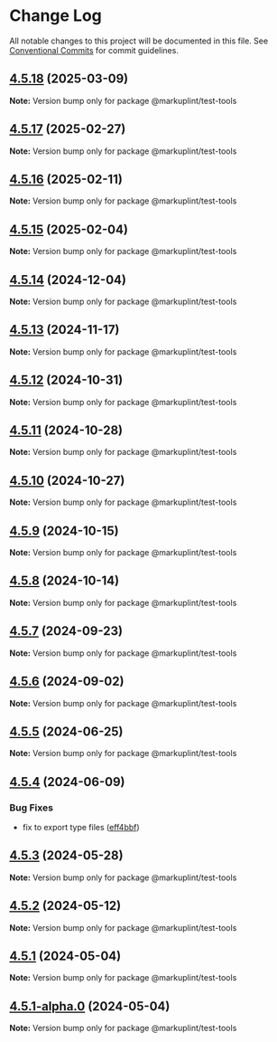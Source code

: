 # Change Log

All notable changes to this project will be documented in this file.
See [Conventional Commits](https://conventionalcommits.org) for commit guidelines.

## [4.5.18](https://github.com/markuplint/markuplint/compare/@markuplint/test-tools@4.5.17...@markuplint/test-tools@4.5.18) (2025-03-09)

**Note:** Version bump only for package @markuplint/test-tools

## [4.5.17](https://github.com/markuplint/markuplint/compare/@markuplint/test-tools@4.5.16...@markuplint/test-tools@4.5.17) (2025-02-27)

**Note:** Version bump only for package @markuplint/test-tools

## [4.5.16](https://github.com/markuplint/markuplint/compare/@markuplint/test-tools@4.5.15...@markuplint/test-tools@4.5.16) (2025-02-11)

**Note:** Version bump only for package @markuplint/test-tools

## [4.5.15](https://github.com/markuplint/markuplint/compare/@markuplint/test-tools@4.5.14...@markuplint/test-tools@4.5.15) (2025-02-04)

**Note:** Version bump only for package @markuplint/test-tools

## [4.5.14](https://github.com/markuplint/markuplint/compare/@markuplint/test-tools@4.5.13...@markuplint/test-tools@4.5.14) (2024-12-04)

**Note:** Version bump only for package @markuplint/test-tools

## [4.5.13](https://github.com/markuplint/markuplint/compare/@markuplint/test-tools@4.5.12...@markuplint/test-tools@4.5.13) (2024-11-17)

**Note:** Version bump only for package @markuplint/test-tools

## [4.5.12](https://github.com/markuplint/markuplint/compare/@markuplint/test-tools@4.5.11...@markuplint/test-tools@4.5.12) (2024-10-31)

**Note:** Version bump only for package @markuplint/test-tools

## [4.5.11](https://github.com/markuplint/markuplint/compare/@markuplint/test-tools@4.5.10...@markuplint/test-tools@4.5.11) (2024-10-28)

**Note:** Version bump only for package @markuplint/test-tools

## [4.5.10](https://github.com/markuplint/markuplint/compare/@markuplint/test-tools@4.5.9...@markuplint/test-tools@4.5.10) (2024-10-27)

**Note:** Version bump only for package @markuplint/test-tools

## [4.5.9](https://github.com/markuplint/markuplint/compare/@markuplint/test-tools@4.5.8...@markuplint/test-tools@4.5.9) (2024-10-15)

**Note:** Version bump only for package @markuplint/test-tools

## [4.5.8](https://github.com/markuplint/markuplint/compare/@markuplint/test-tools@4.5.7...@markuplint/test-tools@4.5.8) (2024-10-14)

**Note:** Version bump only for package @markuplint/test-tools

## [4.5.7](https://github.com/markuplint/markuplint/compare/@markuplint/test-tools@4.5.6...@markuplint/test-tools@4.5.7) (2024-09-23)

**Note:** Version bump only for package @markuplint/test-tools

## [4.5.6](https://github.com/markuplint/markuplint/compare/@markuplint/test-tools@4.5.5...@markuplint/test-tools@4.5.6) (2024-09-02)

**Note:** Version bump only for package @markuplint/test-tools

## [4.5.5](https://github.com/markuplint/markuplint/compare/@markuplint/test-tools@4.5.4...@markuplint/test-tools@4.5.5) (2024-06-25)

**Note:** Version bump only for package @markuplint/test-tools

## [4.5.4](https://github.com/markuplint/markuplint/compare/@markuplint/test-tools@4.5.3...@markuplint/test-tools@4.5.4) (2024-06-09)

### Bug Fixes

- fix to export type files ([eff4bbf](https://github.com/markuplint/markuplint/commit/eff4bbfd127574809dc5e15d7cafe87699758ee0))

## [4.5.3](https://github.com/markuplint/markuplint/compare/@markuplint/test-tools@4.5.2...@markuplint/test-tools@4.5.3) (2024-05-28)

**Note:** Version bump only for package @markuplint/test-tools

## [4.5.2](https://github.com/markuplint/markuplint/compare/@markuplint/test-tools@4.5.1...@markuplint/test-tools@4.5.2) (2024-05-12)

**Note:** Version bump only for package @markuplint/test-tools

## [4.5.1](https://github.com/markuplint/markuplint/compare/@markuplint/test-tools@4.5.1-alpha.0...@markuplint/test-tools@4.5.1) (2024-05-04)

**Note:** Version bump only for package @markuplint/test-tools

## [4.5.1-alpha.0](https://github.com/markuplint/markuplint/compare/@markuplint/test-tools@4.5.0...@markuplint/test-tools@4.5.1-alpha.0) (2024-05-04)

**Note:** Version bump only for package @markuplint/test-tools
